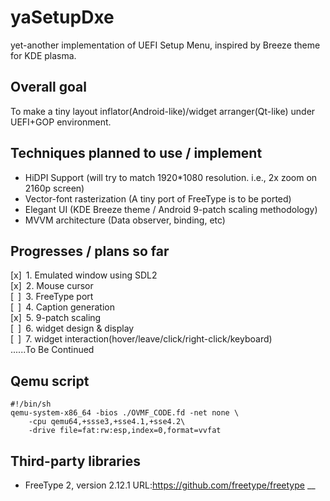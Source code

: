 # yaSetupDxe  
yet-another implementation of UEFI Setup Menu, inspired by Breeze theme for KDE plasma.  
## Overall goal  
To make a tiny layout inflator(Android-like)/widget arranger(Qt-like) under UEFI+GOP environment.  
## Techniques planned to use / implement  
* HiDPI Support (will try to match 1920*1080 resolution. i.e., 2x zoom on 2160p screen)  
* Vector-font rasterization (A tiny port of FreeType is to be ported)  
* Elegant UI (KDE Breeze theme / Android 9-patch scaling methodology)  
* MVVM architecture (Data observer, binding, etc)  
## Progresses / plans so far  
[x]&ensp;1. Emulated window using SDL2  
[x]&ensp;2. Mouse cursor  
[&ensp;]&ensp;3. FreeType port  
[&ensp;]&ensp;4. Caption generation  
[x]&ensp;5. 9-patch scaling  
[&ensp;]&ensp;6. widget design & display  
[&ensp;]&ensp;7. widget interaction(hover/leave/click/right-click/keyboard)  
......To Be Continued  

## Qemu script
```
#!/bin/sh
qemu-system-x86_64 -bios ./OVMF_CODE.fd -net none \
    -cpu qemu64,+ssse3,+sse4.1,+sse4.2\
    -drive file=fat:rw:esp,index=0,format=vvfat
```

## Third-party libraries
* FreeType 2, version 2.12.1
    URL:https://github.com/freetype/freetype __
